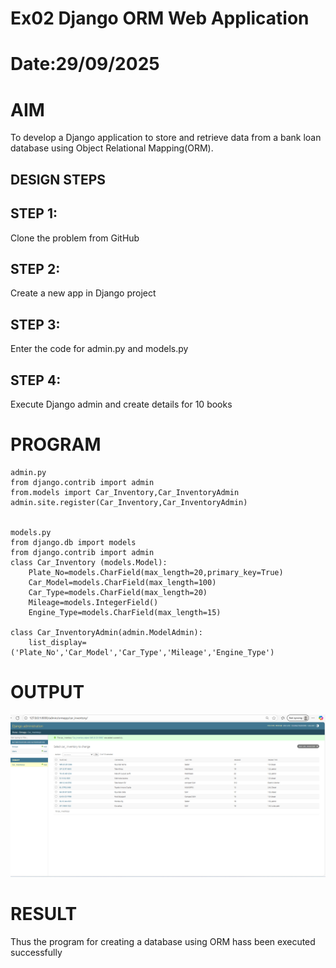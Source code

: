 # Ex02 Django ORM Web Application
# Date:29/09/2025
# AIM
To develop a Django application to store and retrieve data from a bank loan database using Object Relational Mapping(ORM).


## DESIGN STEPS
## STEP 1:
Clone the problem from GitHub

## STEP 2:
Create a new app in Django project

## STEP 3:
Enter the code for admin.py and models.py

## STEP 4:
Execute Django admin and create details for 10 books

# PROGRAM
```
admin.py
from django.contrib import admin
from.models import Car_Inventory,Car_InventoryAdmin
admin.site.register(Car_Inventory,Car_InventoryAdmin)


models.py
from django.db import models
from django.contrib import admin 
class Car_Inventory (models.Model):
    Plate_No=models.CharField(max_length=20,primary_key=True)
    Car_Model=models.CharField(max_length=100)
    Car_Type=models.CharField(max_length=20)
    Mileage=models.IntegerField()
    Engine_Type=models.CharField(max_length=15)

class Car_InventoryAdmin(admin.ModelAdmin):
    list_display=('Plate_No','Car_Model','Car_Type','Mileage','Engine_Type')

```






# OUTPUT
![alt text](<Screenshot 2025-09-29 150404.png>)


# RESULT
Thus the program for creating a database using ORM hass been executed successfully

